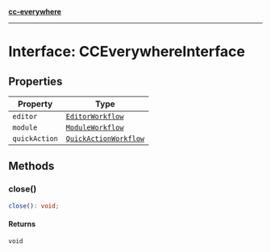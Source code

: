 [**cc-everywhere**](../../../../../index.md)

***

# Interface: CCEverywhereInterface

## Properties

| Property | Type |
| ------ | ------ |
| <a id="editor"></a> `editor` | [`EditorWorkflow`](../../../workflows/3p/editor-workflow-types/interfaces/editor-workflow.md) |
| <a id="module"></a> `module` | [`ModuleWorkflow`](../../../workflows/3p/module-workflow-types/interfaces/module-workflow.md) |
| <a id="quickaction"></a> `quickAction` | [`QuickActionWorkflow`](../../../workflows/3p/quick-action-workflow-types/interfaces/quick-action-workflow.md) |

## Methods

### close()

```ts
close(): void;
```

#### Returns

`void`
